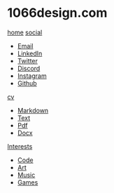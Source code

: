 # 1066design.com

[home](index.md)
[social]()

 * [Email](mailto:1066design@gmail.com)
 * [LinkedIn](https://www.google.com)
 * [Twitter]()
 * [Discord]()
 * [Instagram]()
 * [Github](https://1066design.github.io/)

[cv]()

  * [Markdown]()
  * [Text]()
  * [Pdf]()
  * [Docx]()

[Interests]()

 * [Code]()
 * [Art]()
 * [Music]()
 * [Games]()
